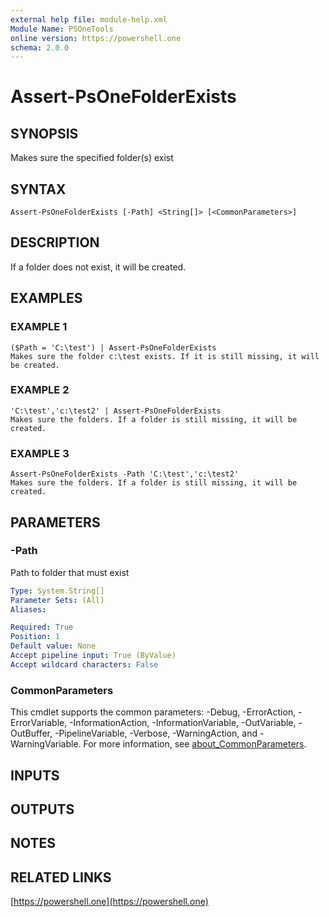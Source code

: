```yaml
---
external help file: module-help.xml
Module Name: PSOneTools
online version: https://powershell.one
schema: 2.0.0
---
```


# Assert-PsOneFolderExists

## SYNOPSIS
Makes sure the specified folder(s) exist

## SYNTAX

```
Assert-PsOneFolderExists [-Path] <String[]> [<CommonParameters>]
```

## DESCRIPTION
If a folder does not exist, it will be created.

## EXAMPLES

### EXAMPLE 1
```
($Path = 'C:\test') | Assert-PsOneFolderExists
Makes sure the folder c:\test exists. If it is still missing, it will be created.
```

### EXAMPLE 2
```
'C:\test','c:\test2' | Assert-PsOneFolderExists
Makes sure the folders. If a folder is still missing, it will be created.
```

### EXAMPLE 3
```
Assert-PsOneFolderExists -Path 'C:\test','c:\test2'
Makes sure the folders. If a folder is still missing, it will be created.
```

## PARAMETERS

### -Path
Path to folder that must exist

```yaml
Type: System.String[]
Parameter Sets: (All)
Aliases:

Required: True
Position: 1
Default value: None
Accept pipeline input: True (ByValue)
Accept wildcard characters: False
```

### CommonParameters
This cmdlet supports the common parameters: -Debug, -ErrorAction, -ErrorVariable, -InformationAction, -InformationVariable, -OutVariable, -OutBuffer, -PipelineVariable, -Verbose, -WarningAction, and -WarningVariable. For more information, see [about_CommonParameters](http://go.microsoft.com/fwlink/?LinkID=113216).

## INPUTS

## OUTPUTS

## NOTES

## RELATED LINKS

[https://powershell.one](https://powershell.one)

